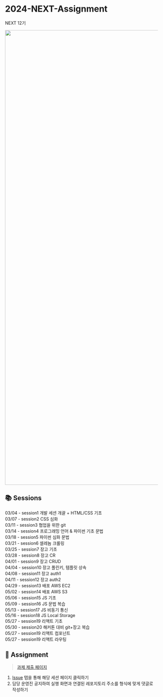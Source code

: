 # 2024-NEXT-Assignment

NEXT 12기

<p align="center" background="black">
<img width="1500" alt="Mask group" src="https://user-images.githubusercontent.com/55613446/223061736-ffce4c21-007c-4769-a4f9-ae9764b21cb3.png">
</p>

## 📚 Sessions

03/04 - session1 개발 세션 개괄 + HTML/CSS 기초
<br>
03/07 - session2 CSS 심화
<br>
03/11 - session3 협업을 위한 git
<br>
03/14 - session4 프로그래밍 언어 & 파이썬 기초 문법
<br>
03/18 - session5 파이썬 심화 문법
<br>
03/21 - session6 셀레늄 크롤링
<br>
03/25 - session7 장고 기초
<br>
03/28 - session8 장고 CR
<br>
04/01 - session9 장고 CRUD
<br>
04/04 - session10 장고 폴린키, 템플릿 상속
<br>
04/08 - session11 장고 auth1
<br>
04/11 - session12 장고 auth2
<br>
04/29 - session13 배포 AWS EC2
<br>
05/02 - session14 배포 AWS S3
<br>
05/06 - session15 JS 기초
<br>
05/09 - session16 JS 문법 복습
<br>
05/13 - session17 JS 비동기 통신
<br>
05/16 - session18 JS Local Storage
<br>
05/27 - session19 리액트 기초
<br>
05/30 - session20 해커톤 대비 git+장고 복습
<br>
05/27 - session19 리액트 컴포넌트
<br>
05/27 - session19 리액트 라우팅

## 📑 Assignment

> [과제 제출 페이지](https://github.com/NEXT-LIKELION/2024-NEXT-Assignment/issues)

1. [Issue](https://github.com/NEXT-LIKELION/2024-NEXT-Assignment/issues) 탭을 통해 해당 세션 페이지 클릭하기
2. 담당 운영진 공지하여 실행 화면과 연결된 레포지토리 주소를 형식에 맞게 댓글로 작성하기

